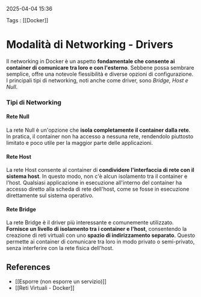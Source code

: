 2025-04-04 15:36

Tags : [[Docker]]

# Modalità di Networking - Drivers

Il networking in Docker è un aspetto **fondamentale che consente ai container di comunicare tra loro e con l'esterno**. Sebbene possa sembrare semplice, offre una notevole flessibilità e diverse opzioni di configurazione. I principali tipi di networking, noti anche come driver, sono *Bridge, Host e Null*.

### Tipi di Networking

#### Rete Null
La rete Null è un'opzione che **isola completamente il container dalla rete**. In pratica, il container non ha accesso a nessuna rete, rendendolo piuttosto limitato e poco utile per la maggior parte delle applicazioni.

#### Rete Host
La rete Host consente al container di **condividere l'interfaccia di rete con il sistema host**. In questo modo, non c'è alcun isolamento tra il container e l'host. Qualsiasi applicazione in esecuzione all'interno del container ha accesso diretto alla scheda di rete dell'host, come se fosse in esecuzione direttamente sul sistema operativo. 
#### Rete Bridge
La rete Bridge è il driver più interessante e comunemente utilizzato. **Fornisce un livello di isolamento tra i container e l'host**, consentendo la creazione di reti virtuali con uno **spazio di indirizzamento separato**. Questo permette ai container di comunicare tra loro in modo privato o semi-privato, senza interferire con la rete fisica dell'host. 

## References

- [[Esporre (non esporre un servizio)]]
- [[Reti Virtuali - Docker]]